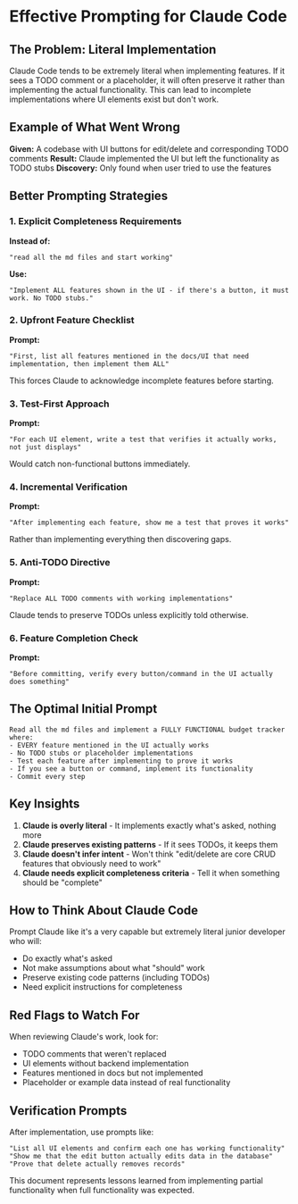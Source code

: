# Effective Prompting for Claude Code

## The Problem: Literal Implementation

Claude Code tends to be extremely literal when implementing features. If it sees a TODO comment or a placeholder, it will often preserve it rather than implementing the actual functionality. This can lead to incomplete implementations where UI elements exist but don't work.

## Example of What Went Wrong

**Given:** A codebase with UI buttons for edit/delete and corresponding TODO comments
**Result:** Claude implemented the UI but left the functionality as TODO stubs
**Discovery:** Only found when user tried to use the features

## Better Prompting Strategies

### 1. Explicit Completeness Requirements

**Instead of:**
```
"read all the md files and start working"
```

**Use:**
```
"Implement ALL features shown in the UI - if there's a button, it must work. No TODO stubs."
```

### 2. Upfront Feature Checklist

**Prompt:**
```
"First, list all features mentioned in the docs/UI that need implementation, then implement them ALL"
```

This forces Claude to acknowledge incomplete features before starting.

### 3. Test-First Approach

**Prompt:**
```
"For each UI element, write a test that verifies it actually works, not just displays"
```

Would catch non-functional buttons immediately.

### 4. Incremental Verification

**Prompt:**
```
"After implementing each feature, show me a test that proves it works"
```

Rather than implementing everything then discovering gaps.

### 5. Anti-TODO Directive

**Prompt:**
```
"Replace ALL TODO comments with working implementations"
```

Claude tends to preserve TODOs unless explicitly told otherwise.

### 6. Feature Completion Check

**Prompt:**
```
"Before committing, verify every button/command in the UI actually does something"
```

## The Optimal Initial Prompt

```
Read all the md files and implement a FULLY FUNCTIONAL budget tracker where:
- EVERY feature mentioned in the UI actually works
- No TODO stubs or placeholder implementations
- Test each feature after implementing to prove it works
- If you see a button or command, implement its functionality
- Commit every step
```

## Key Insights

1. **Claude is overly literal** - It implements exactly what's asked, nothing more
2. **Claude preserves existing patterns** - If it sees TODOs, it keeps them
3. **Claude doesn't infer intent** - Won't think "edit/delete are core CRUD features that obviously need to work"
4. **Claude needs explicit completeness criteria** - Tell it when something should be "complete"

## How to Think About Claude Code

Prompt Claude like it's a very capable but extremely literal junior developer who will:
- Do exactly what's asked
- Not make assumptions about what "should" work
- Preserve existing code patterns (including TODOs)
- Need explicit instructions for completeness

## Red Flags to Watch For

When reviewing Claude's work, look for:
- TODO comments that weren't replaced
- UI elements without backend implementation
- Features mentioned in docs but not implemented
- Placeholder or example data instead of real functionality

## Verification Prompts

After implementation, use prompts like:
```
"List all UI elements and confirm each one has working functionality"
"Show me that the edit button actually edits data in the database"
"Prove that delete actually removes records"
```

This document represents lessons learned from implementing partial functionality when full functionality was expected.